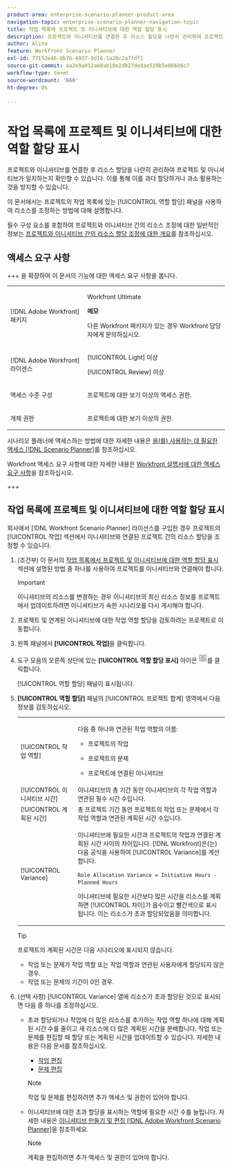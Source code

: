 ```yaml
---
product-area: enterprise-scenario-planner-product-area
navigation-topic: enterprise-scenario-planner-navigation-topic
title: 작업 목록에 프로젝트 및 이니셔티브에 대한 역할 할당 표시
description: 프로젝트와 이니셔티브를 연결한 후 리소스 할당을 나란히 관리하여 프로젝트 및 이니셔티브가 일치하는지 확인할 수 있습니다. 이를 통해 이를 과다 할당하거나 과소 활용하는 것을 방지할 수 있습니다.
author: Alina
feature: Workfront Scenario Planner
exl-id: 77152e46-0b7b-4937-9d16-1a20c2a7fdf1
source-git-commit: aa2e9a012a60ab10e2d027dedae520b5e06686c7
workflow-type: tm+mt
source-wordcount: '660'
ht-degree: 0%

---
```


# 작업 목록에 프로젝트 및 이니셔티브에 대한 역할 할당 표시

<!--Audited: 07/2024-->

프로젝트와 이니셔티브를 연결한 후 리소스 할당을 나란히 관리하여 프로젝트 및 이니셔티브가 일치하는지 확인할 수 있습니다. 이를 통해 이를 과다 할당하거나 과소 활용하는 것을 방지할 수 있습니다.

이 문서에서는 프로젝트의 작업 목록에 있는 [!UICONTROL 역할 할당] 패널을 사용하여 리소스를 조정하는 방법에 대해 설명합니다.

필수 구성 요소를 포함하여 프로젝트와 이니셔티브 간의 리소스 조정에 대한 일반적인 정보는 [프로젝트와 이니셔티브 간의 리소스 할당 조정에 대한 개요](../scenario-planner/overview-reconcile-allocations-between-projects-initiatives.md)를 참조하십시오.

## 액세스 요구 사항

+++ 을 확장하여 이 문서의 기능에 대한 액세스 요구 사항을 봅니다. 

<table style="table-layout:auto"> 
 <col> 
 <col> 
 <tbody> 
  <tr> 
   <td> <p>[!DNL Adobe Workfront] 패키지</p> </td> 
   <td> 
   <p>Workfront Ultimate</p>
<p><b>메모</b></p>
<p>다른 Workfront 패키지가 있는 경우 Workfront 담당자에게 문의하십시오.</p>
   </td> 
  </tr> 
  <tr> 
   <td> <p>[!DNL Adobe Workfront] 라이센스</p> </td> 
   <td> <p>[!UICONTROL Light] 이상</p> 
   <p>[!UICONTROL Review] 이상</p> </td> 
  </tr> 
    <tr> 
   <td>액세스 수준 구성</td> 
   <td> <p>프로젝트에 대한 보기 이상의 액세스 권한.</p></td> 
  </tr> 
  <tr> 
   <td> <p>개체 권한 </p> </td> 
   <td> <p> 프로젝트에 대한 보기 이상의 권한.</p></td> 
  </tr> 
 </tbody> 
</table>

시나리오 플래너에 액세스하는 방법에 대한 자세한 내용은 [을(를) 사용하는 데 필요한 액세스 [!DNL Scenario Planner]](../scenario-planner/access-needed-to-use-sp.md)를 참조하십시오.

Workfront 액세스 요구 사항에 대한 자세한 내용은 [Workfront 설명서에 대한 액세스 요구 사항](/help/quicksilver/administration-and-setup/add-users/access-levels-and-object-permissions/access-level-requirements-in-documentation.md)을 참조하십시오.

+++

<!--Old:

<table style="table-layout:auto"> 
 <col> 
 <col> 
 <tbody> 
  <tr> 
   <td> <p>[!DNL Adobe Workfront] plan*</p> </td> 
   <td> <ul></li>
   <li><p>New: Ultimate </p></li>
   <p>The Scenario Planner is not available for the new Workfront Select or Workfront Prime plans. </p>
   <li><p>Current: [!UICONTROL Business] or higher</p></ul>
   </td> 
  </tr> 
  <tr> 
   <td> <p>[!DNL Adobe Workfront] license*</p> </td> 
   <td> <p>New: Light or higher</p> 
   <p>Current: [!UICONTROL Review] or higher</p> </td> 
  </tr> 
  <tr> 
   <td>Product* </td> 
   <td> <ul><li><p>For the new Workfront plans:</p><p> Adobe Workfront</li></p>
   <li><p>For the current Workfront plans: </p>
   <p>Adobe Workfront</p> <p>Adobe Workfront Scenario Planner</p></li></ul>
   
   <p>For more information, see <a href="../scenario-planner/access-needed-to-use-sp.md" class="MCXref xref">Access needed to use the [!DNL Scenario Planner]</a>. </p> </td> 
  </tr> 
  <tr data-mc-conditions=""> 
   <td>Access level </td> 
   <td> <p>View or higher access to Projects.</p> </td> 
  </tr> 
  <tr data-mc-conditions=""> 
   <td> <p>Object permissions </p> </td> 
   <td> <p> View or higher permission to a project.</p> </td> 
  </tr> 
 </tbody> 
</table>-->

## 작업 목록에 프로젝트 및 이니셔티브에 대한 역할 할당 표시

회사에서 [!DNL Workfront Scenario Planner] 라이선스를 구입한 경우 프로젝트의 [!UICONTROL 작업] 섹션에서 이니셔티브와 연결된 프로젝트 간의 리소스 할당을 조정할 수 있습니다.

1. (조건부) 이 문서의 [작업 목록에서 프로젝트 및 이니셔티브에 대한 역할 할당 표시](#show-role-allocation-for-projects-and-initiatives-in-the-task-list) 섹션에 설명된 방법 중 하나를 사용하여 프로젝트를 이니셔티브와 연결해야 합니다.

   >[!IMPORTANT]
   >
   >이니셔티브의 리소스를 변경하는 경우 이니셔티브의 최신 리소스 정보를 프로젝트에서 업데이트하려면 이니셔티브가 속한 시나리오를 다시 게시해야 합니다.

1. 프로젝트 및 연계된 이니셔티브에 대한 작업 역할 할당을 검토하려는 프로젝트로 이동합니다.
1. 왼쪽 패널에서 **[!UICONTROL 작업]**&#x200B;을 클릭합니다.
1. 도구 모음의 오른쪽 상단에 있는 **[!UICONTROL 역할 할당 표시]** 아이콘 ![역할 할당 표시](assets/show-role-allocation-icon.png)를 클릭합니다.

   [!UICONTROL 역할 할당] 패널이 표시됩니다.

   <!--
   <p data-mc-conditions="QuicksilverOrClassic.Draft mode">(NOTE: ensure this step stays 5 to match the mention of it in the section below)</p>
   -->

1. **[!UICONTROL 역할 할당]** 패널의 [!UICONTROL 프로젝트 합계] 영역에서 다음 정보를 검토하십시오.

   <table style="table-layout:auto"> 
    <col> 
    <col> 
    <tbody> 
     <tr> 
      <td role="rowheader">[!UICONTROL 작업 역할]</td> 
      <td> <p>다음 중 하나와 연관된 작업 역할의 이름:</p> 
       <ul> 
        <li> <p>프로젝트의 작업</p> </li> 
        <li> <p>프로젝트의 문제</p> </li> 
        <li> <p>프로젝트에 연결된 이니셔티브</p> </li> 
       </ul> </td> 
     </tr> 
     <tr> 
      <td role="rowheader">[!UICONTROL 이니셔티브 시간]</td> 
      <td>이니셔티브의 총 기간 동안 이니셔티브의 각 작업 역할과 연관된 필수 시간 수입니다. </td> 
     </tr> 
     <tr> 
      <td role="rowheader">[!UICONTROL 계획된 시간]</td> 
      <td>총 프로젝트 기간 동안 프로젝트의 작업 또는 문제에서 각 작업 역할과 연관된 계획된 시간 수입니다. </td> 
     </tr> 
     <tr> 
      <td role="rowheader">[!UICONTROL Variance]</td> 
      <td> <p>이니셔티브에 필요한 시간과 프로젝트의 작업과 연결된 계획된 시간 사이의 차이입니다. [!DNL Workfront]은(는) 다음 공식을 사용하여 [!UICONTROL Variance]를 계산합니다.</p> <p><code>Role Allocation Variance = Initiative Hours - Planned Hours</code> </p> <p>이니셔티브에 필요한 시간보다 많은 시간을 리소스를 계획하면 [!UICONTROL 차이]가 음수이고 빨간색으로 표시됩니다. 이는 리소스가 초과 할당되었음을 의미합니다. </p> </td> 
     </tr> 
    </tbody> 
   </table>

   >[!TIP]
   >
   >프로젝트의 계획된 시간은 다음 시나리오에 표시되지 않습니다.
   >
   >   
   >   
   >   * 작업 또는 문제가 작업 역할 또는 작업 역할과 연관된 사용자에게 할당되지 않은 경우.
   >   * 작업 또는 문제의 기간이 0인 경우.
   >   
   >



1. (선택 사항) [!UICONTROL Variance] 열에 리소스가 초과 할당된 것으로 표시되면 다음 중 하나를 조정하십시오.

   * 초과 할당되거나 작업에 더 많은 리소스를 추가하는 작업 역할 하나에 대해 계획된 시간 수를 줄이고 새 리소스에 더 많은 계획된 시간을 분배합니다. 작업 또는 문제를 편집할 때 할당 또는 계획된 시간을 업데이트할 수 있습니다. 자세한 내용은 다음 문서를 참조하십시오.

      * [작업 편집](../manage-work/tasks/manage-tasks/edit-tasks.md)
      * [문제 편집](../manage-work/issues/manage-issues/edit-issues.md)

     >[!NOTE]
     >
     >작업 및 문제를 편집하려면 추가 액세스 및 권한이 있어야 합니다.

   * 이니셔티브에 대한 초과 할당을 표시하는 역할에 필요한 시간 수를 늘립니다. 자세한 내용은 [이니셔티브 만들기 및 편집 [!DNL Adobe Workfront Scenario Planner]](create-and-edit-initiatives.md)을 참조하세요.

     >[!NOTE]
     >
     >계획을 편집하려면 추가 액세스 및 권한이 있어야 합니다.


